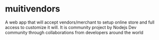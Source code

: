 # muitivendors
A web app that will accept vendors/merchant to setup online store and full access to customize it will. It is community project by Nodejs Dev community through collaborations from developers around the world
